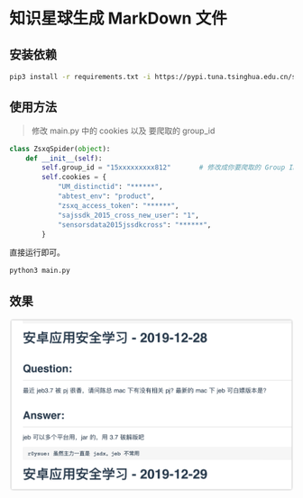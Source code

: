 # 知识星球生成 MarkDown 文件

## 安装依赖

```bash
pip3 install -r requirements.txt -i https://pypi.tuna.tsinghua.edu.cn/simple
```

## 使用方法

> 修改 main.py 中的 cookies 以及 要爬取的 group_id

```python
class ZsxqSpider(object):
    def __init__(self):
        self.group_id = "15xxxxxxxxx812"       # 修改成你要爬取的 Group ID
        self.cookies = {
            "UM_distinctid": "******",
            "abtest_env": "product",
            "zsxq_access_token": "******",
            "sajssdk_2015_cross_new_user": "1",
            "sensorsdata2015jssdkcross": "******",
        }
```

直接运行即可。

```bash
python3 main.py
```

## 效果

![结果](images/images.jpg)
